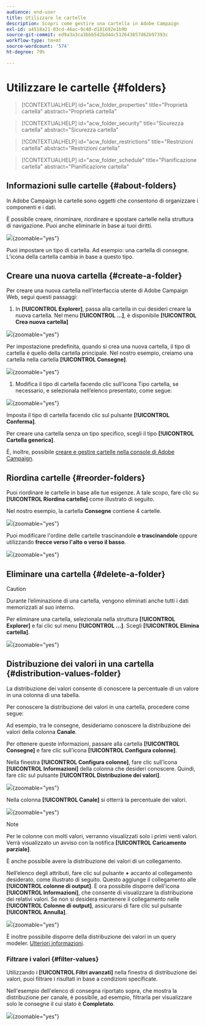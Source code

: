 ```yaml
---
audience: end-user
title: Utilizzare le cartelle
description: Scopri come gestire una cartella in Adobe Campaign
exl-id: a4518a21-03cd-46ac-9c40-d181692e1b9b
source-git-commit: ed9a3a3ca3bbb5d2bd44c512643857d62b97393c
workflow-type: tm+mt
source-wordcount: '574'
ht-degree: 79%

---
```


# Utilizzare le cartelle {#folders}

>[!CONTEXTUALHELP]
>id="acw_folder_properties"
>title="Proprietà cartella"
>abstract="Proprietà cartella"

>[!CONTEXTUALHELP]
>id="acw_folder_security"
>title="Sicurezza cartella"
>abstract="Sicurezza cartella"

>[!CONTEXTUALHELP]
>id="acw_folder_restrictions"
>title="Restrizioni cartella"
>abstract="Restrizioni cartella"

>[!CONTEXTUALHELP]
>id="acw_folder_schedule"
>title="Pianificazione cartella"
>abstract="Pianificazione cartella"

## Informazioni sulle cartelle {#about-folders}

In Adobe Campaign le cartelle sono oggetti che consentono di organizzare i componenti e i dati.

È possibile creare, rinominare, riordinare e spostare cartelle nella struttura di navigazione. Puoi anche eliminarle in base ai tuoi diritti.

![](assets/folders.png){zoomable="yes"}

Puoi impostare un tipo di cartella. Ad esempio: una cartella di consegne.
L’icona della cartella cambia in base a questo tipo.

## Creare una nuova cartella {#create-a-folder}

Per creare una nuova cartella nell’interfaccia utente di Adobe Campaign Web, segui questi passaggi:

1. In **[!UICONTROL Explorer]**, passa alla cartella in cui desideri creare la nuova cartella.
Nel menu **[!UICONTROL ...]**, è disponibile **[!UICONTROL Crea nuova cartella]**

![](assets/folder_create.png){zoomable="yes"}

Per impostazione predefinita, quando si crea una nuova cartella, il tipo di cartella è quello della cartella principale. Nel nostro esempio, creiamo una cartella nella cartella **[!UICONTROL Consegne]**.

![](assets/folder_new.png){zoomable="yes"}

1. Modifica il tipo di cartella facendo clic sull’icona Tipo cartella, se necessario, e selezionala nell’elenco presentato, come segue:

![](assets/folder_type.png){zoomable="yes"}

Imposta il tipo di cartella facendo clic sul pulsante **[!UICONTROL Conferma]**.

Per creare una cartella senza un tipo specifico, scegli il tipo **[!UICONTROL Cartella generica]**.

È, inoltre, possibile [creare e gestire cartelle nella console di Adobe Campaign](https://experienceleague.adobe.com/it/docs/campaign/campaign-v8/config/configuration/folders-and-views).


## Riordina cartelle {#reorder-folders}

Puoi riordinare le cartelle in base alle tue esigenze. A tale scopo, fare clic su **[!UICONTROL Riordina cartelle]** come illustrato di seguito.

Nel nostro esempio, la cartella **Consegne** contiene 4 cartelle.

![](assets/folder-reorder.png){zoomable="yes"}

Puoi modificare l&#39;ordine delle cartelle trascinandole **o trascinandole** oppure utilizzando **frecce verso l&#39;alto o verso il basso**.

![](assets/folder-draganddrop.png){zoomable="yes"}


## Eliminare una cartella {#delete-a-folder}

>[!CAUTION]
>
>Durante l’eliminazione di una cartella, vengono eliminati anche tutti i dati memorizzati al suo interno.

Per eliminare una cartella, selezionala nella struttura **[!UICONTROL Explorer]** e fai clic sul menu **[!UICONTROL ...]**.
Scegli **[!UICONTROL Elimina cartella]**.

![](assets/folder_delete.png){zoomable="yes"}

## Distribuzione dei valori in una cartella {#distribution-values-folder}

La distribuzione dei valori consente di conoscere la percentuale di un valore in una colonna di una tabella.

Per conoscere la distribuzione dei valori in una cartella, procedere come segue:

Ad esempio, tra le consegne, desideriamo conoscere la distribuzione dei valori della colonna **Canale**.

Per ottenere queste informazioni, passare alla cartella **[!UICONTROL Consegne]** e fare clic sull’icona **[!UICONTROL Configura colonne]**.

Nella finestra **[!UICONTROL Configura colonne]**, fare clic sull’icona **[!UICONTROL Informazioni]** della colonna che desideri conoscere. Quindi, fare clic sul pulsante **[!UICONTROL Distribuzione dei valori]**.

![](assets/values_deliveries.png){zoomable="yes"}

Nella colonna **[!UICONTROL Canale]** si otterrà la percentuale dei valori.

![](assets/values_percentage.png){zoomable="yes"}

>[!NOTE]
>
> Per le colonne con molti valori, verranno visualizzati solo i primi venti valori. Verrà visualizzato un avviso con la notifica **[!UICONTROL Caricamento parziale]**.

È anche possibile avere la distribuzione dei valori di un collegamento.

Nell’elenco degli attributi, fare clic sul pulsante **+** accanto al collegamento desiderato, come illustrato di seguito. Questo aggiunge il collegamento alle **[!UICONTROL colonne di output]**. È ora possibile disporre dell&#39;icona **[!UICONTROL Informazioni]**, che consente di visualizzare la distribuzione dei relativi valori. Se non si desidera mantenere il collegamento nelle **[!UICONTROL Colonne di output]**, assicurarsi di fare clic sul pulsante **[!UICONTROL Annulla]**.

![](assets/values_link.png){zoomable="yes"}

È inoltre possibile disporre della distribuzione dei valori in un query modeler. [Ulteriori informazioni](../query/build-query.md#distribution-of-values-in-a-query).

### Filtrare i valori {#filter-values}

Utilizzando i **[!UICONTROL Filtri avanzati]** nella finestra di distribuzione dei valori, puoi filtrare i risultati in base a condizioni specificate.

Nell&#39;esempio dell&#39;elenco di consegna riportato sopra, che mostra la distribuzione per canale, è possibile, ad esempio, filtrarla per visualizzare solo le consegne il cui stato è **Completato**.

![](assets/values_filter.png){zoomable="yes"}
